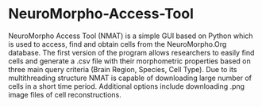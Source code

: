 # NeuroMorpho-Access-Tool

NeuroMorpho Access Tool (NMAT) is a simple GUI based on Python which is used to access, find and obtain cells from the NeuroMorpho.Org database. The first version of the program allows researchers to easily find cells and generate a .csv file with their morphometric properties based on three main query criteria (Brain Region, Species, Cell Type). Due to its multithreading structure NMAT is capable of downloading large number of cells in a short time period. 
Additional options include downloading .png image files of cell reconstructions. 

